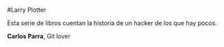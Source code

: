 #Larry Plotter

Esta serie de libros cuentan la historia de un hacker de los que hay pocos.

**Carlos Parra**, Git lover
